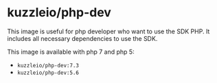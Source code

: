 # kuzzleio/php-dev

This image is useful for php developer who want to use the SDK PHP.
It includes all necessary dependencies to use the SDK.

This image is available with php 7 and php 5:
 - `kuzzleio/php-dev:7.3`
 - `kuzzleio/php-dev:5.6`
